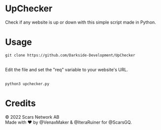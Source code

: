 # UpChecker
Check if any website is up or down with this simple script made in Python.
# Usage
`git clone https://github.com/Darkside-Development/UpChecker`<br><br>

Edit the file and set the "req" variable to your website's URL.<br><br>

`python3 upchecker.py`
# Credits
©️ 2022 Scars Network AB<br>
Made with ❤️ by @VenaxMaker & @IteraRuiner for @ScarsGQ.
